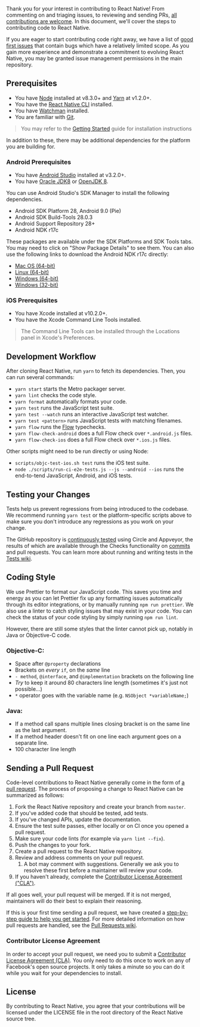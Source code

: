 Thank you for your interest in contributing to React Native! From commenting on and triaging issues, to reviewing and sending PRs, [all contributions are welcome](https://github.com/facebook/react-native/blob/master/CONTRIBUTING.md). In this document, we'll cover the steps to contributing code to React Native.

If you are eager to start contributing code right away, we have a list of [good first issues](https://github.com/facebook/react-native/labels/good%20first%20issue) that contain bugs which have a relatively limited scope. As you gain more experience and demonstrate a commitment to evolving React Native, you may be granted issue management permissions in the main repository.

## Prerequisites

- You have [Node](https://nodejs.org/) installed at v8.3.0+ and [Yarn](https://yarnpkg.com/en/) at v1.2.0+.
- You have the [React Native CLI](https://github.com/react-native-community/cli#react-native-cli) installed.
- You have [Watchman](https://facebook.github.io/watchman/) installed.
- You are familiar with [Git](https://help.github.com/articles/set-up-git/).

> You may refer to the [Getting Started](http://facebook.github.io/react-native/docs/getting-started) guide for installation instructions

In addition to these, there may be additional dependencies for the platform you are building for.

### Android Prerequisites

- You have [Android Studio](https://developer.android.com/studio/index.html) installed at v3.2.0+.
- You have [Oracle JDK8](http://www.oracle.com/technetwork/java/javase/downloads/jdk8-downloads-2133151.html) or [OpenJDK 8](http://openjdk.java.net/install/).

You can use Android Studio's SDK Manager to install the following dependencies.

- Android SDK Platform 28, Android 9.0 (Pie)
- Android SDK Build-Tools 28.0.3
- Android Support Repository 28+
- Android NDK r17c

These packages are available under the SDK Platforms and SDK Tools tabs. You may need to click on "Show Package Details" to see them. You can also use the following links to download the Android NDK r17c directly:

- [Mac OS (64-bit)](http://dl.google.com/android/repository/android-ndk-r17c-darwin-x86_64.zip)
- [Linux (64-bit)](http://dl.google.com/android/repository/android-ndk-r17c-linux-x86_64.zip)
- [Windows (64-bit)](http://dl.google.com/android/repository/android-ndk-r17c-windows-x86_64.zip)
- [Windows (32-bit)](http://dl.google.com/android/repository/android-ndk-r17c-windows-x86.zip)

### iOS Prerequisites

- You have Xcode installed at v10.2.0+.
- You have the Xcode Command Line Tools installed.

> The Command Line Tools can be installed through the Locations panel in Xcode's Preferences.

## Development Workflow

After cloning React Native, run `yarn` to fetch its dependencies. Then, you can run several commands:

- `yarn start` starts the Metro packager server.
- `yarn lint` checks the code style.
- `yarn format` automatically formats your code.
- `yarn test` runs the JavaScript test suite.
- `yarn test --watch` runs an interactive JavaScript test watcher.
- `yarn test <pattern>` runs JavaScript tests with matching filenames.
- `yarn flow` runs the [Flow](https://flowtype.org/) typechecks.
- `yarn flow-check-android` does a full Flow check over `*.android.js` files.
- `yarn flow-check-ios` does a full Flow check over `*.ios.js` files.

Other scripts might need to be run directly or using Node:

- `scripts/objc-test-ios.sh test` runs the iOS test suite.
- `node ./scripts/run-ci-e2e-tests.js --js --android --ios` runs the end-to-tend JavaScript, Android, and iOS tests.

## Testing your Changes

Tests help us prevent regressions from being introduced to the codebase. We recommend running `yarn test` or the platform-specific scripts above to make sure you don't introduce any regressions as you work on your change.

The GitHub repository is [continuously tested](Tests#continuous-testing) using Circle and Appveyor, the results of which are available through the Checks functionality on [commits](https://github.com/facebook/react-native/commits/master) and pull requests. You can learn more about running and writing tests in the [Tests wiki](https://github.com/facebook/react-native/wiki/Tests).

## Coding Style

We use Prettier to format our JavaScript code. This saves you time and energy as you can let Prettier fix up any formatting issues automatically through its editor integrations, or by manually running `npm run prettier`. We also use a linter to catch styling issues that may exist in your code. You can check the status of your code styling by simply running `npm run lint`.

However, there are still some styles that the linter cannot pick up, notably in Java or Objective-C code.

### Objective-C:

- Space after `@property` declarations
- Brackets on _every_ `if`, on the _same_ line
- `- method`, `@interface`, and `@implementation` brackets on the following line
- _Try_ to keep it around 80 characters line length (sometimes it's just not possible...)
- `*` operator goes with the variable name (e.g. `NSObject *variableName;`)

### Java:

- If a method call spans multiple lines closing bracket is on the same line as the last argument.
- If a method header doesn't fit on one line each argument goes on a separate line.
- 100 character line length

## Sending a Pull Request

Code-level contributions to React Native generally come in the form of [a pull request](https://help.github.com/en/articles/about-pull-requests). The process of proposing a change to React Native can be summarized as follows:

1. Fork the React Native repository and create your branch from `master`.
2. If you've added code that should be tested, add tests.
3. If you've changed APIs, update the documentation.
4. Ensure the test suite passes, either locally or on CI once you opened a pull request.
5. Make sure your code lints (for example via `yarn lint --fix`).
6. Push the changes to your fork.
7. Create a pull request to the React Native repository.
8. Review and address comments on your pull request.
   1. A bot may comment with suggestions. Generally we ask you to resolve these first before a maintainer will review your code.
9. If you haven't already, complete the [Contributor License Agreement ("CLA")](#contributor-license-agreement).

If all goes well, your pull request will be merged. If it is not merged, maintainers will do their best to explain their reasoning.

If this is your first time sending a pull request, we have created a [step-by-step guide to help you get started](https://github.com/facebook/react-native/wiki/Pull-Requests#getting-ready-to-submit-your-first-pull-request). For more detailed information on how pull requests are handled, see the [Pull Requests wiki](https://github.com/facebook/react-native/wiki/Pull-Requests).

### Contributor License Agreement

In order to accept your pull request, we need you to submit a [Contributor License Agreement (CLA)](https://github.com/facebook/react-native/wiki/Contributor-License-Agreement). You only need to do this once to work on any of Facebook's open source projects. It only takes a minute so you can do it while you wait for your dependencies to install.

## License

By contributing to React Native, you agree that your contributions will be licensed under the LICENSE file in the root directory of the React Native source tree.
